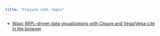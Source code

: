 ```yaml
---
title: "Clojure cool repos"
---
```


- [Waqi: REPL-driven data visualizations with Clojure and Vega/Vega-Lite in the browser](https://github.com/applied-science/waqi)
